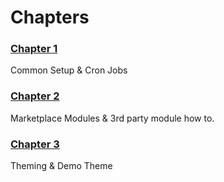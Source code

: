 # Chapters

### [Chapter 1](/chapters/chapter%201)
Common Setup & Cron Jobs

### [Chapter 2](/chapters/chapter%202)
Marketplace Modules & 3rd party module how to.

### [Chapter 3](/chapters/chapter%203)
Theming & Demo Theme

